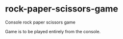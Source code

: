# rock-paper-scissors-game
Console rock paper scissors game

Game is to be played entirely from the console.
